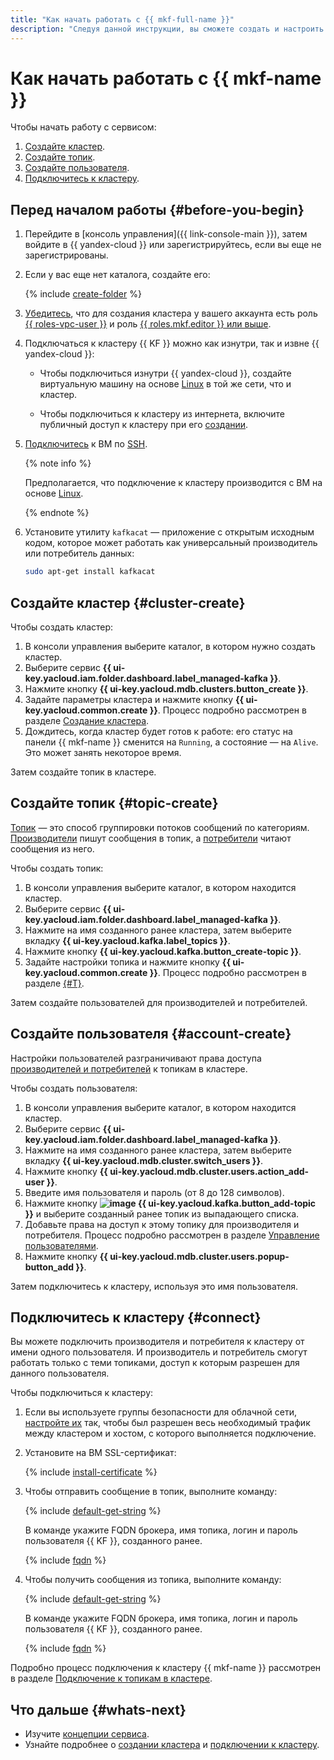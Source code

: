 ```yaml
---
title: "Как начать работать с {{ mkf-full-name }}"
description: "Следуя данной инструкции, вы сможете создать и настроить кластер {{ KF }}."
---
```


# Как начать работать с {{ mkf-name }}

Чтобы начать работу с сервисом:
1. [Создайте кластер](#cluster-create).
1. [Создайте топик](#topic-create).
1. [Создайте пользователя](#account-create).
1. [Подключитесь к кластеру](#connect).


## Перед началом работы {#before-you-begin}

1. Перейдите в [консоль управления]({{ link-console-main }}), затем войдите в {{ yandex-cloud }} или зарегистрируйтесь, если вы еще не зарегистрированы.

1. Если у вас еще нет каталога, создайте его:

   {% include [create-folder](../_includes/create-folder.md) %}

1. [Убедитесь](../iam/operations/roles/get-assigned-roles.md), что для создания кластера у вашего аккаунта есть роль [{{ roles-vpc-user }}](../vpc/security/index.md#vpc-user) и роль [{{ roles.mkf.editor }} или выше](security/index.md#roles-list).
1. Подключаться к кластеру {{ KF }} можно как изнутри, так и извне {{ yandex-cloud }}:

   * Чтобы подключиться изнутри {{ yandex-cloud }}, создайте виртуальную машину на основе [Linux](../compute/quickstart/quick-create-linux.md) в той же сети, что и кластер.

   * Чтобы подключиться к кластеру из интернета, включите публичный доступ к кластеру при его [создании](operations/cluster-create.md).

1. [Подключитесь](../compute/operations/vm-connect/ssh.md) к ВМ по [SSH](../glossary/ssh-keygen.md).

   {% note info %}

   Предполагается, что подключение к кластеру производится с ВМ на основе [Linux](../compute/quickstart/quick-create-linux.md).

   {% endnote %}

1. Установите утилиту `kafkacat` — приложение с открытым исходным кодом, которое может работать как универсальный производитель или потребитель данных:

   ```bash
   sudo apt-get install kafkacat
   ```


## Создайте кластер {#cluster-create}

Чтобы создать кластер:
1. В консоли управления выберите каталог, в котором нужно создать кластер.
1. Выберите сервис **{{ ui-key.yacloud.iam.folder.dashboard.label_managed-kafka }}**.
1. Нажмите кнопку **{{ ui-key.yacloud.mdb.clusters.button_create }}**.
1. Задайте параметры кластера и нажмите кнопку **{{ ui-key.yacloud.common.create }}**. Процесс подробно рассмотрен в разделе [Создание кластера](operations/cluster-create.md).
1. Дождитесь, когда кластер будет готов к работе: его статус на панели {{ mkf-name }} сменится на `Running`, а состояние — на `Alive`. Это может занять некоторое время.

Затем создайте топик в кластере.

## Создайте топик {#topic-create}

[Топик](concepts/topics.md) — это способ группировки потоков сообщений по категориям. [Производители](concepts/producers-consumers.md) пишут сообщения в топик, а [потребители](concepts/producers-consumers.md) читают сообщения из него.

Чтобы создать топик:
1. В консоли управления выберите каталог, в котором находится кластер.
1. Выберите сервис **{{ ui-key.yacloud.iam.folder.dashboard.label_managed-kafka }}**.
1. Нажмите на имя созданного ранее кластера, затем выберите вкладку **{{ ui-key.yacloud.kafka.label_topics }}**.
1. Нажмите кнопку **{{ ui-key.yacloud.kafka.button_create-topic }}**.
1. Задайте настройки топика и нажмите кнопку **{{ ui-key.yacloud.common.create }}**. Процесс подробно рассмотрен в разделе [{#T}](operations/cluster-topics.md).

Затем создайте пользователей для производителей и потребителей.

## Создайте пользователя {#account-create}

Настройки пользователей разграничивают права доступа [производителей и потребителей](./concepts/producers-consumers.md) к топикам в кластере.

Чтобы создать пользователя:
1. В консоли управления выберите каталог, в котором находится кластер.
1. Выберите сервис **{{ ui-key.yacloud.iam.folder.dashboard.label_managed-kafka }}**.
1. Нажмите на имя созданного ранее кластера, затем выберите вкладку **{{ ui-key.yacloud.mdb.cluster.switch_users }}**.
1. Нажмите кнопку **{{ ui-key.yacloud.mdb.cluster.users.action_add-user }}**.
1. Введите имя пользователя и пароль (от 8 до 128 символов).
1. Нажмите кнопку **![image](../_assets/console-icons/plus.svg) {{ ui-key.yacloud.kafka.button_add-topic }}** и выберите созданный ранее топик из выпадающего списка.
1. Добавьте права на доступ к этому топику для производителя и потребителя. Процесс подробно рассмотрен в разделе [Управление пользователями](operations/cluster-accounts.md).
1. Нажмите кнопку **{{ ui-key.yacloud.mdb.cluster.users.popup-button_add }}**.

Затем подключитесь к кластеру, используя это имя пользователя.

## Подключитесь к кластеру {#connect}

Вы можете подключить производителя и потребителя к кластеру от имени одного пользователя. И производитель и потребитель смогут работать только с теми топиками, доступ к которым разрешен для данного пользователя.

Чтобы подключиться к кластеру:


1. Если вы используете группы безопасности для облачной сети, [настройте их](operations/connect/index.md#configuring-security-groups) так, чтобы был разрешен весь необходимый трафик между кластером и хостом, с которого выполняется подключение.


1. Установите на ВМ SSL-сертификат:

   {% include [install-certificate](../_includes/mdb/mkf/install-certificate.md) %}

1. Чтобы отправить сообщение в топик, выполните команду:

   {% include [default-get-string](../_includes/mdb/mkf/default-send-string.md) %}

   В команде укажите FQDN брокера, имя топика, логин и пароль пользователя {{ KF }}, созданного ранее.

   {% include [fqdn](../_includes/mdb/mkf/fqdn-host.md) %}

1. Чтобы получить сообщения из топика, выполните команду:

   {% include [default-get-string](../_includes/mdb/mkf/default-get-string.md) %}

   В команде укажите FQDN брокера, имя топика, логин и пароль пользователя {{ KF }}, созданного ранее.

   {% include [fqdn](../_includes/mdb/mkf/fqdn-host.md) %}

Подробно процесс подключения к кластеру {{ mkf-name }} рассмотрен в разделе [Подключение к топикам в кластере](operations/connect/clients.md).

## Что дальше {#whats-next}

* Изучите [концепции сервиса](concepts/index.md).
* Узнайте подробнее о [создании кластера](operations/cluster-create.md) и [подключении к кластеру](operations/connect/index.md).
